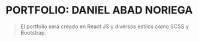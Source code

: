 # PORTFOLIO: DANIEL ABAD NORIEGA

> El portfolio será creado en React JS y diversos estilos como SCSS y Bootstrap.